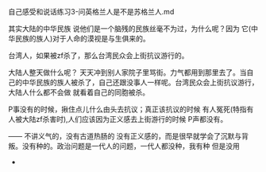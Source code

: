 
自己感受和说话练习3-问英格兰人是不是苏格兰人.md

其实大陆的中华民族 说他们是一个脑残的民族丝毫不为过，为什么呢？因为 它(中华民族的族人)对于人命的漠视是与生俱来的。

台湾人，如果被zf杀了，那么台湾民众会上街抗议游行的。

大陆人整天做什么呢？ 天天冲到别人家院子里骂街。力气都用到那里去了。当自己的中华民族的族人被杀了，自己还跟没事人一样呢。台湾民众会上街抗议游行，大陆人什么都不会做 就看着自己的同胞被杀。

P事没有的时候，揪住点儿什么由头去抗议；真正该抗议的时候 有人冤死(特指有人被大陆zf杀害时),人们应该因为正义感去上街游行的时候 P声都没有。

—— 不讲义气的，没有古道热肠的 没有正义感的，而是很早就学会了沉默与背叛。没有种的。政治问题是一代人的问题，一代人都没种，我有种 但是没用



-

